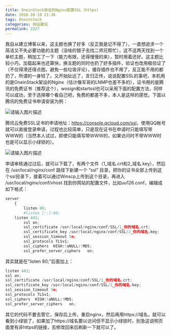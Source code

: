 ```yaml
---
title: OneinStack架设的Nginx配置SSL（https)
date: 2016-10-18 21:36
tags: Oneinstack
categories: 网站建设
permalink: 2227
---
```


我自从建立博客以来，这主题也换了好多（反正我是记不得了），一直想追求一个简洁又不失必要功能的主题（没啥的银子去找二师兄帮忙），这不这两天找到一个单栏主题，稍加工了一下（能力有限，还得慢慢的来），暂时用着还好。这主题比较小巧，加载起来也还算快，换主题的同时也扔了好多插件，验证也改用极验证了（不仅得滑还得点图，避免一些垃圾评论），缓存插件也不用了，反正能不用的都扔了，所谓的一身轻了。又开始扯远了，言归正传，说说配置SSL的事吧，本机用的是OneinStack架设的Nginx（估计像军哥的LNMP也差不多的），证书用的是腾讯的免费证书（推荐这个），wosign和startssl也可以采用下面的配置方法，同样可以成功，至于选择哪个看自己吧，免费的都差不多，本人是这样的感觉。下面以腾讯的免费证书申请安装为例：


<!--more-->


![请输入图片描述][1] 

腾讯云免费SSL证书的申请地址：<a href="https://console.qcloud.com/ssl">https://console.qcloud.com/ssl</a>，使用QQ帐号就可以直接登录申请，过程也比较简单，只是现在证书在申请时只能填写带WWW的（当然本人试过，即使只能填写带WWW的，如果访问时不带WWW时也是可以显示小绿锁的）。

![请输入图片描述][2] 

申请审核通过过后，就可以下载了，有两个文件（1_域名.crt和2_域名.key），然后在 /usr/local/nginx/conf 路径下新建一个 “ssl” 目录，把你的证书全部上传到这个ssl目录下，接着可以通过Winscp上传到这个目录，再进入 /usr/local/nginx/conf/vhost 找到你网站的配置文件，比如uu126.conf，编辑成如下格式：
```python
server
    {
        listen 80;
        #listen [::]:80;
	listen 443;
        ssl on;
        ssl_certificate /usr/local/nginx/conf/SSL/1_你的域名.crt;
        ssl_certificate_key /usr/local/nginx/conf/SSL/2_你的域名.key;
        ssl_session_timeout 5m;
        ssl_protocols TLSv1;
        ssl_ciphers  HIGH:!aNULL:!MD5;
        ssl_prefer_server_ciphers   on;
```

其实就是在"listen 80;"后面加上：
```python
listen 443;
ssl on;
ssl_certificate /usr/local/nginx/conf/SSL/1_你的域名.crt;
ssl_certificate_key /usr/local/nginx/conf/SSL/2_你的域名.key;
ssl_session_timeout 5m;
ssl_protocols TLSv1;
ssl_ciphers  HIGH:!aNULL:!MD5;
ssl_prefer_server_ciphers   on;
```

其它的代码不要去管它，保存后上传，重启nginx，然后再用https://域名，就可以看到小绿锁了，如果加了https://域名要以访问但不显示小绿锁时，别急这说明页面里有非https的链接，去修改回来后刷新一下就可以了。


  [1]: https://cdn.uu126.cn/wp-content/uploads/2016/10/https.jpg
  [2]: https://cdn.uu126.cn/wp-content/uploads/2016/10/2464377-9740e0273f1e2c1a.png